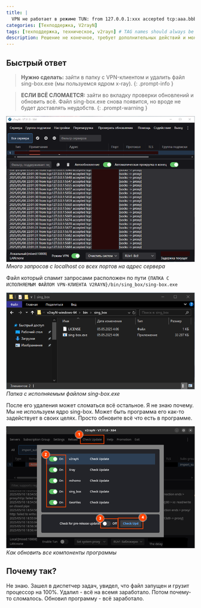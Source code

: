```yaml
---
title: |
  VPN не работает в режиме TUN: from 127.0.0.1:xxx accepted tcp:aaa.bbb.ccc.ddd:433 [socks->proxy]
categories: [Техподдержка, V2rayN]
tags: [техподдержка, техническое, v2rayn] # TAG names should always be lowercase
description: Решение не конечное, требует дополнительных действий и может временно сломать вообще всё, но в итоге всё работает.
---
```


## Быстрый ответ

> **Нужно сделать:** зайти в папку с VPN-клиентом и удалить файл sing-box.exe (мы пользуемся ядром x-ray). {: .prompt-info }

> **ЕСЛИ ВСЁ СЛОМАЕТСЯ:** зайти во вкладку проверки обновлений и обновить всё. Файл sing-box.exe снова появится, но вроде не будет доставлять неудобств. {: .prompt-warning }

![Как выглядит проблема](/assets/localhost-spam.webp)
_Много запросов с localhost со всех портов на адрес сервера_

Файл который спамит запросами расположен по пути `{ПАПКА С ИСПОЛНЯЕМЫМ ФАЙЛОМ VPN-КЛИЕНТА V2RAYN}/bin/sing_box/sing-box.exe`

![Виновник спама](/assets/sing-box-exe.webp)
_Папка с исполняемым файлом sing-box.exe_

После его удаления может сломаться всё остальное. Я не знаю почему. Мы не используем ядро sing-box. Может быть программа его как-то задействует в своих целях. Просто обновите всё что есть в программе.

![Виновник спама](/assets/how-to-update.webp)
_Как обновить все компоненты программы_

## Почему так?

Не знаю. Зашел в диспетчер задач, увидел, что файл запущен и грузит процессор на 100%. Удалил - всё на всемя заработало. Потом почему-то сломалось. Обновил программу - всё заработало.
